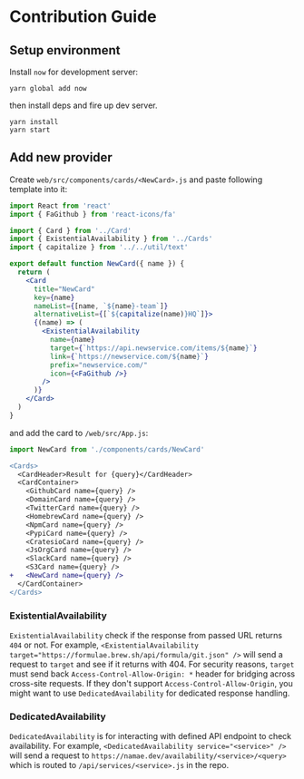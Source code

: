 # Contribution Guide

## Setup environment

Install `now` for development server:

```
yarn global add now
```

then install deps and fire up dev server.

```
yarn install
yarn start
```

## Add new provider

Create `web/src/components/cards/<NewCard>.js` and paste following template into it:

```jsx
import React from 'react'
import { FaGithub } from 'react-icons/fa'

import { Card } from '../Card'
import { ExistentialAvailability } from '../Cards'
import { capitalize } from '../../util/text'

export default function NewCard({ name }) {
  return (
    <Card
      title="NewCard"
      key={name}
      nameList={[name, `${name}-team`]}
      alternativeList={[`${capitalize(name)}HQ`]}>
      {(name) => (
        <ExistentialAvailability
          name={name}
          target={`https://api.newservice.com/items/${name}`}
          link={`https://newservice.com/${name}`}
          prefix="newservice.com/"
          icon={<FaGithub />}
        />
      )}
    </Card>
  )
}
```

and add the card to `/web/src/App.js`:

```jsx
import NewCard from './components/cards/NewCard'
```

```patch
<Cards>
  <CardHeader>Result for {query}</CardHeader>
  <CardContainer>
    <GithubCard name={query} />
    <DomainCard name={query} />
    <TwitterCard name={query} />
    <HomebrewCard name={query} />
    <NpmCard name={query} />
    <PypiCard name={query} />
    <CratesioCard name={query} />
    <JsOrgCard name={query} />
    <SlackCard name={query} />
    <S3Card name={query} />
+   <NewCard name={query} />
  </CardContainer>
</Cards>
```

### ExistentialAvailability

`ExistentialAvailability` check if the response from passed URL returns `404` or not.
For example, `<ExistentialAvailability target="https://formulae.brew.sh/api/formula/git.json" />` will send a request to `target` and see if it returns with 404. For security reasons, `target` must send back `Access-Control-Allow-Origin: *` header for bridging across cross-site requests. If they don't support `Access-Control-Allow-Origin`, you might want to use `DedicatedAvailability` for dedicated response handling.

### DedicatedAvailability

`DedicatedAvailability` is for interacting with defined API endpoint to check availability.
For example, `<DedicatedAvailability service="<service>" />` will send a request to `https://namae.dev/availability/<service>/<query>` which is routed to `/api/services/<service>.js` in the repo.
